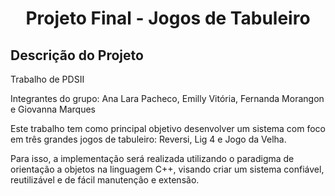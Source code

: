 <h1 align="center"> Projeto Final - Jogos de Tabuleiro </h1>

## Descrição do Projeto
Trabalho de PDSII

Integrantes do grupo: Ana Lara Pacheco, Emilly Vitória, Fernanda Morangon e Giovanna Marques

Este trabalho tem como principal objetivo desenvolver um sistema com foco em três grandes jogos de tabuleiro: Reversi, Lig 4 e Jogo da Velha.

Para isso, a implementação será realizada utilizando o paradigma de orientação a objetos na linguagem C++, visando criar um sistema confiável, reutilizável e de fácil manutenção e extensão.
